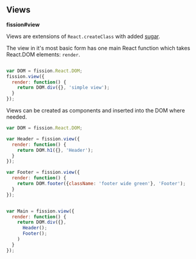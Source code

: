 ## Views
**fission#view**

Views are extensions of `React.createClass` with added [sugar](sugar.md).


The view in it's most basic form has one main React function which takes React.DOM elements: `render`.

```js

var DOM = fission.React.DOM;
fission.view({
  render: function() {
    return DOM.div({}, 'simple view');
  }
});

```



Views can be created as components and inserted into the DOM where needed.

```js
var DOM = fission.React.DOM;

var Header = fission.view({
  render: function() {
    return DOM.h1({}, 'Header');
  }
});

var Footer = fission.view({
  render: function() {
    return DOM.footer({className: 'footer wide green'}, 'Footer');
  }
});


var Main = fission.view({
  render: function() {
    return DOM.div({},
      Header();
      Footer();
    )
  }
});

```

